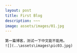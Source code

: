 ```yaml
---
layout: post
title: First Blog
description: ~~~
image: assets/images/01.jpg
---
```


	第一篇博客，测试一下中文能不能用。
	![](..\assets\images\pic03.jpg)